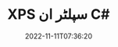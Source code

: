 ---
############################# Static ############################
layout: "auto-gen-merger"
date: 2022-11-11T07:36:20
draft: false
otherformats: ppsx ppt pptx rtf tex vdx vsdm vsdx vssm vssx vstm vstx vsx vtx xlam xls

############################# Head ############################
head_title: "XPS کو C# میں متعدد فائلوں میں تقسیم کریں"
head_description: "دستاویزات کے انضمام API کا استعمال کرتے ہوئے صفحہ نمبر، صفحہ کے وقفوں، مساوی یا طاق صفحات کی بنیاد پر ایک XPS فائل کو کئی فائلوں میں تقسیم کریں۔"

############################# Header ############################
title: "XPS سپلٹر ان C#"
description: ".NET کوڈ کی چند لائنوں کے ساتھ XPS کو تقسیم کریں۔"
bg_image: "https://cms.admin.containerize.com/templates/aspose/App_Themes/V3/images/bg/header1.png"
bg_overlay: false
button:
    enable: true
    icon: "fas fa-arrow-down"
    label: "مفت ٹرائل ڈاؤن لوڈ کریں۔"
    link: "https://downloads.groupdocs.com/merger/net"

############################# SubMenu ############################
submenu:
    enable: true

    left:
        img_alt: "GroupDocs.Merger for .NET"
        image: "https://cms.admin.containerize.com/templates/groupdocs/images/product-logos/90x90-noborder/groupdocs-merger-net.png"
        product: "GroupDocs.Merger"
        platform: ".NET"

    middle:
        button:

            # button loop
            - link: "https://apireference.groupdocs.com/merger/net"
              text: "API حوالہ"

            # button loop
            - link: "https://github.com/groupdocs-merger"
              text: "کوڈ کی مثالیں۔"

            # button loop
            - link: "https://products.groupdocs.app/merger/family"
              text: "لائیو ڈیمو"

            # button loop
            - link: "https://purchase.groupdocs.com/pricing/merger/net"
              text: "قیمتوں کا تعین"

    right:
        link_download: "https://downloads.groupdocs.com/merger"
        link_learn: "https://docs.groupdocs.com/merger/net"
        link_buy: "https://purchase.groupdocs.com"

############################# About ############################
about:
    enable: true
    title: "GroupDocs.Merger for .NET API کے بارے میں"
    content: |
        [GroupDocs.Merger for .NET](/ur/merger/net/) لائبریری PDF، Microsoft Office (Word, Excel, پاورپوائنٹ، OneNote)، OpenDocument، HTML، تصاویر اور بہت سے دوسرے .NET ایپلیکیشنز کے اندر۔ کوڈ کی صرف چند سطریں جوڑ کر، دستاویزات کے کئی آپریشنز انجام دیں جیسے کہ منتقل، ہٹانا، گھمانا، تبادلہ کرنا، نکالنا یا دستاویزات کے اندر موجود صفحات کا رخ تبدیل کرنا۔ دستاویزات کو ضم کرنے والا API صفحہ پر دستاویز کے ڈھانچے، فارمیٹنگ اور مواد کا تجزیہ کرنے کے لیے دستاویز کے صفحات کو بطور تصویر دیکھنے کی حمایت کرتا ہے۔
        
        GroupDocs.Merger API کارپوریٹ حل کے لیے ایک صحیح انتخاب ہے جس کے لیے فائل کو تقسیم کرنے والی خصوصیات کی ضرورت ہے۔ یہ APIs تمام بڑے آپریٹنگ سسٹمز اور پلیٹ فارمز بشمول .NET Framework, .NET Standard, .NET Core, Mono پر اچھی طرح سے تعاون یافتہ ہیں۔

############################# Steps ############################
steps:
    enable: true
    title_left: "XPS فائل صفحات کو .NET میں تقسیم کریں"
    content_left: |
        [GroupDocs.Merger for .NET](/ur/merger/net/) C# ڈویلپرز کے لیے ایک XPS فائل کو متعدد نتیجہ خیز فائلوں میں تقسیم کرنا آسان بناتا ہے۔ چند آسان اقدامات.
        
        * آؤٹ پٹ فائلز پاتھ فارمیٹ کے ساتھ **SplitOptions** کو شروع کریں۔
        * **انضمام** کی نئی مثال بنائیں اور ماخذ دستاویز کا راستہ بطور کنسٹرکٹر پیرامیٹر پاس کریں۔
        * نتیجہ خیز دستاویزات کو محفوظ کرنے کے لیے **Split** کو کال کریں اور **SplitOptions** آبجیکٹ پاس کریں۔

    title_right: "سسٹم کے تقاضے"
    content_right: |
        GroupDocs.Merger for .NET APIs تمام بڑے پلیٹ فارمز اور آپریٹنگ سسٹمز پر تعاون یافتہ ہیں۔ ذیل کے کوڈ پر عمل کرنے سے پہلے، براہ کرم یقینی بنائیں کہ آپ کے سسٹم پر درج ذیل شرائط انسٹال ہیں۔

        * آپریٹنگ سسٹمز: مائیکروسافٹ ونڈوز، لینکس، میک او ایس
        * ترقیاتی ماحول: Visual Studio, Xamarin, MonoDevelop
        * فریم ورکس: .NET Framework, .NET Standard, .NET Core, Mono
        * GroupDocs.Merger for .NET کا تازہ ترین ورژن [NuGet](https://www.nuget.org/packages/groupdocs.merger) سے ڈاؤن لوڈ کریں۔
         
    code: |
     {{% merger/additional-styles %}}
     {{< merger/code-merger title="C# مثال کوڈ کا استعمال کرتے ہوئے XPS فائلوں کو کیسے تقسیم کیا جائے۔">}}

        ```csharp    
        // GroupDocs.Merger API کا استعمال کرتے ہوئے XPS فائل کو تقسیم کریں۔
        string filePath = "input.xps";
        string filePathOut = "output.xps";

        // آؤٹ پٹ فائلز پاتھ فارمیٹ کے ساتھ SplitOptions کلاس شروع کریں۔
        SplitOptions splitOptions = new SplitOptions(filePathOut, new int[] { 3, 6, 8 });

        // ان پٹ XPS دستاویز کے ساتھ فوری انضمام
        using (Merger merger = new Merger(filePath))
          {
            // اسپلٹ میتھڈ کو کال کریں اور نتیجہ خیز دستاویزات کو بچانے کے لیے SplitOptions آبجیکٹ پاس کریں۔
            merger.Split(splitOptions);
          }
        ```
     {{< /merger/code-merger >}}

############################# Demos ############################
demos:
    enable: true
    title: "لائیو ڈیمو - تقسیم XPS فائل آن لائن"
    content: |
       [GroupDocs.Merger Live Demos](https://products.groupdocs.app/splitter/xps) ویب سائٹ پر جا کر ابھی XPS فائل کو تقسیم کریں۔
       لائیو ڈیمو کے درج ذیل فوائد ہیں۔
        
############################# About Formats ############################
about_formats:
    enable: true

############################# More Formats ############################
more_formats:
    enable: true
    title: "دیگر فارمیٹس کی فائل کو تقسیم کریں۔"
    content: |
        فائل فارمیٹس اور امیجز کے لیے .NET دستاویزات کا انضمام اور تقسیم API۔ ذیل میں بیان کردہ کچھ مشہور فائل فارمیٹس کو تقسیم کریں۔

############################# Back to top ###############################
back_to_top:
    enable: true
---